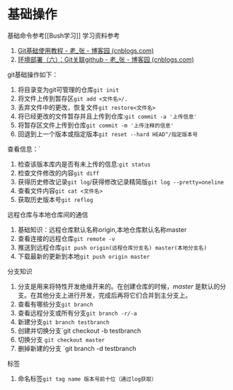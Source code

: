 # 基础操作
基础命令参考[[Bush学习]]
学习资料参考
1. [Git基础使用教程 - 老_张 - 博客园 (cnblogs.com)](https://www.cnblogs.com/imyalost/p/8762522.html)
2. [环境部署（六）：Git关联github - 老_张 - 博客园 (cnblogs.com)](https://www.cnblogs.com/imyalost/p/8777684.html)

git基础操作如下：
1. 将目录变为git可管理的仓库`git init`
2. 将文件上传到暂存区`git add <文件名>/.`
3. 丢弃文件中的更改，恢复文件`git restore<文件名>`
4. 将已经更改的文件暂存并且上传到仓库:`git commit -a '上传信息'`
5. 将暂存区文件上传到仓库`git commit -m '上传注释的信息'`
6. 回退到上一个版本或指定版本`git reset --hard HEAD^/指定版本号`

查看信息：`
1. 检查该版本库内是否有未上传的信息:`git status`
2. 检查文件修改的内容`git diff`
3. 获得历史修改记录`git log`/获得修改记录精简版`git log --pretty=oneline`
4. 查看文件内容`git cat <文件名>`
5. 获取历史版本号`git reflog`

远程仓库与本地仓库间的通信
1. 基础知识：远程仓库默认名称origin,本地仓库默认名称master
2. 查看连接的远程仓库`git remote -v`
3. 推送到远程仓库`git push origin(远程仓库分支名) master(本地分支名)`
4. 下载最新的更新到本地`git push origin master`

分支知识
1. 分支是用来将特性开发绝缘开来的。在创建仓库的时候，_master_ 是默认的分支。在其他分支上进行开发，完成后再将它们合并到主分支上。
2. 查看有哪些分支`git branch`
3. 查看远程分支或所有分支`git branch -r/-a`
4. 新建分支`git branch testbranch`
5. 创建并切换分支`git checkout -b testbranch  
6. 切换分支 `git checkout master`  
7. 删掉新建的分支 `git branch -d testbranch

标签
1. 命名标签`git tag name 版本号前十位（通过log获取）`
